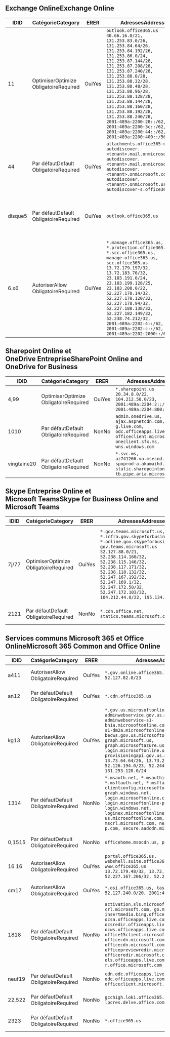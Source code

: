 <!--THIS FILE IS AUTOMATICALLY GENERATED. MANUAL CHANGES WILL BE OVERWRITTEN.-->
<!--Please contact the Office 365 Endpoints team with any questions.-->
<!--USGovGCCHigh endpoints version 2019102800-->
<!--File generated 2019-10-28 11:00:11.7430-->

## <a name="exchange-online"></a><span data-ttu-id="0910d-101">Exchange Online</span><span class="sxs-lookup"><span data-stu-id="0910d-101">Exchange Online</span></span>

<span data-ttu-id="0910d-102">ID</span><span class="sxs-lookup"><span data-stu-id="0910d-102">ID</span></span> | <span data-ttu-id="0910d-103">Catégorie</span><span class="sxs-lookup"><span data-stu-id="0910d-103">Category</span></span> | <span data-ttu-id="0910d-104">ER</span><span class="sxs-lookup"><span data-stu-id="0910d-104">ER</span></span> | <span data-ttu-id="0910d-105">Adresses</span><span class="sxs-lookup"><span data-stu-id="0910d-105">Addresses</span></span> | <span data-ttu-id="0910d-106">Ports</span><span class="sxs-lookup"><span data-stu-id="0910d-106">Ports</span></span>
-- | -------------------- | --- | ------------------------------------------------------------------------------------------------------------------------------------------------------------------------------------------------------------------------------------------------------------------------------------------------------------------------------------------------------------------------------------------------------------------------------------------------ | -------------------------------
<span data-ttu-id="0910d-107">1</span><span class="sxs-lookup"><span data-stu-id="0910d-107">1</span></span> | <span data-ttu-id="0910d-108">Optimiser</span><span class="sxs-lookup"><span data-stu-id="0910d-108">Optimize</span></span><BR><span data-ttu-id="0910d-109">Obligatoire</span><span class="sxs-lookup"><span data-stu-id="0910d-109">Required</span></span> | <span data-ttu-id="0910d-110">Oui</span><span class="sxs-lookup"><span data-stu-id="0910d-110">Yes</span></span> | `outlook.office365.us`<BR>`40.66.16.0/21, 131.253.83.0/26, 131.253.84.64/26, 131.253.84.192/26, 131.253.86.0/24, 131.253.87.144/28, 131.253.87.208/28, 131.253.87.240/28, 131.253.88.0/28, 131.253.88.32/28, 131.253.88.48/28, 131.253.88.96/28, 131.253.88.128/28, 131.253.88.144/28, 131.253.88.160/28, 131.253.88.192/28, 131.253.88.240/28, 2001:489a:2200:28::/62, 2001:489a:2200:3c::/62, 2001:489a:2200:44::/62, 2001:489a:2200:400::/56` | <span data-ttu-id="0910d-111">**TCP :** 443, 80</span><span class="sxs-lookup"><span data-stu-id="0910d-111">**TCP:** 443, 80</span></span>
<span data-ttu-id="0910d-112">4</span><span class="sxs-lookup"><span data-stu-id="0910d-112">4</span></span> | <span data-ttu-id="0910d-113">Par défaut</span><span class="sxs-lookup"><span data-stu-id="0910d-113">Default</span></span><BR><span data-ttu-id="0910d-114">Obligatoire</span><span class="sxs-lookup"><span data-stu-id="0910d-114">Required</span></span> | <span data-ttu-id="0910d-115">Oui</span><span class="sxs-lookup"><span data-stu-id="0910d-115">Yes</span></span> | `attachments.office365-net.us, autodiscover.<tenant>.mail.onmicrosoft.com, autodiscover.<tenant>.mail.onmicrosoft.us, autodiscover.<tenant>.onmicrosoft.com, autodiscover.<tenant>.onmicrosoft.us, autodiscover-s.office365.us` | <span data-ttu-id="0910d-116">**TCP :** 443, 80</span><span class="sxs-lookup"><span data-stu-id="0910d-116">**TCP:** 443, 80</span></span>
<span data-ttu-id="0910d-117">disque</span><span class="sxs-lookup"><span data-stu-id="0910d-117">5</span></span> | <span data-ttu-id="0910d-118">Par défaut</span><span class="sxs-lookup"><span data-stu-id="0910d-118">Default</span></span><BR><span data-ttu-id="0910d-119">Obligatoire</span><span class="sxs-lookup"><span data-stu-id="0910d-119">Required</span></span> | <span data-ttu-id="0910d-120">Oui</span><span class="sxs-lookup"><span data-stu-id="0910d-120">Yes</span></span> | `outlook.office365.us` | <span data-ttu-id="0910d-121">**TCP :** 143, 25, 587, 993, 995</span><span class="sxs-lookup"><span data-stu-id="0910d-121">**TCP:** 143, 25, 587, 993, 995</span></span>
<span data-ttu-id="0910d-122">6.x</span><span class="sxs-lookup"><span data-stu-id="0910d-122">6</span></span> | <span data-ttu-id="0910d-123">Autoriser</span><span class="sxs-lookup"><span data-stu-id="0910d-123">Allow</span></span><BR><span data-ttu-id="0910d-124">Obligatoire</span><span class="sxs-lookup"><span data-stu-id="0910d-124">Required</span></span> | <span data-ttu-id="0910d-125">Oui</span><span class="sxs-lookup"><span data-stu-id="0910d-125">Yes</span></span> | `*.manage.office365.us, *.protection.office365.us, *.scc.office365.us, manage.office365.us, scc.office365.us`<BR>`13.72.179.197/32, 13.72.183.70/32, 23.103.191.0/24, 23.103.199.128/25, 23.103.208.0/22, 52.227.170.14/32, 52.227.170.120/32, 52.227.178.94/32, 52.227.180.138/32, 52.227.182.149/32, 52.238.74.212/32, 2001:489a:2202:4::/62, 2001:489a:2202:c::/62, 2001:489a:2202:2000::/63` | <span data-ttu-id="0910d-126">**TCP :** 25, 443</span><span class="sxs-lookup"><span data-stu-id="0910d-126">**TCP:** 25, 443</span></span>

## <a name="sharepoint-online-and-onedrive-for-business"></a><span data-ttu-id="0910d-127">Sharepoint Online et OneDrive Entreprise</span><span class="sxs-lookup"><span data-stu-id="0910d-127">SharePoint Online and OneDrive for Business</span></span>

<span data-ttu-id="0910d-128">ID</span><span class="sxs-lookup"><span data-stu-id="0910d-128">ID</span></span> | <span data-ttu-id="0910d-129">Catégorie</span><span class="sxs-lookup"><span data-stu-id="0910d-129">Category</span></span> | <span data-ttu-id="0910d-130">ER</span><span class="sxs-lookup"><span data-stu-id="0910d-130">ER</span></span> | <span data-ttu-id="0910d-131">Adresses</span><span class="sxs-lookup"><span data-stu-id="0910d-131">Addresses</span></span> | <span data-ttu-id="0910d-132">Ports</span><span class="sxs-lookup"><span data-stu-id="0910d-132">Ports</span></span>
-- | -------------------- | --- | ------------------------------------------------------------------------------------------------------------------------------------------- | ----------------
<span data-ttu-id="0910d-133">4,9</span><span class="sxs-lookup"><span data-stu-id="0910d-133">9</span></span> | <span data-ttu-id="0910d-134">Optimiser</span><span class="sxs-lookup"><span data-stu-id="0910d-134">Optimize</span></span><BR><span data-ttu-id="0910d-135">Obligatoire</span><span class="sxs-lookup"><span data-stu-id="0910d-135">Required</span></span> | <span data-ttu-id="0910d-136">Oui</span><span class="sxs-lookup"><span data-stu-id="0910d-136">Yes</span></span> | `*.sharepoint.us`<BR>`20.34.8.0/22, 104.212.50.0/23, 2001:489a:2204:2::/63, 2001:489a:2204:800::/54` | <span data-ttu-id="0910d-137">**TCP :** 443, 80</span><span class="sxs-lookup"><span data-stu-id="0910d-137">**TCP:** 443, 80</span></span>
<span data-ttu-id="0910d-138">10</span><span class="sxs-lookup"><span data-stu-id="0910d-138">10</span></span> | <span data-ttu-id="0910d-139">Par défaut</span><span class="sxs-lookup"><span data-stu-id="0910d-139">Default</span></span><BR><span data-ttu-id="0910d-140">Obligatoire</span><span class="sxs-lookup"><span data-stu-id="0910d-140">Required</span></span> | <span data-ttu-id="0910d-141">Non</span><span class="sxs-lookup"><span data-stu-id="0910d-141">No</span></span> | `admin.onedrive.us, ajax.aspnetcdn.com, g.live.com, odc.officeapps.live.com, officeclient.microsoft.com, oneclient.sfx.ms, wns.windows.com` | <span data-ttu-id="0910d-142">**TCP :** 443, 80</span><span class="sxs-lookup"><span data-stu-id="0910d-142">**TCP:** 443, 80</span></span>
<span data-ttu-id="0910d-143">vingtaine</span><span class="sxs-lookup"><span data-stu-id="0910d-143">20</span></span> | <span data-ttu-id="0910d-144">Par défaut</span><span class="sxs-lookup"><span data-stu-id="0910d-144">Default</span></span><BR><span data-ttu-id="0910d-145">Obligatoire</span><span class="sxs-lookup"><span data-stu-id="0910d-145">Required</span></span> | <span data-ttu-id="0910d-146">Non</span><span class="sxs-lookup"><span data-stu-id="0910d-146">No</span></span> | `*.svc.ms, az741266.vo.msecnd.net, spoprod-a.akamaihd.net, static.sharepointonline.com, tb.pipe.aria.microsoft.com` | <span data-ttu-id="0910d-147">**TCP :** 443, 80</span><span class="sxs-lookup"><span data-stu-id="0910d-147">**TCP:** 443, 80</span></span>

## <a name="skype-for-business-online-and-microsoft-teams"></a><span data-ttu-id="0910d-148">Skype Entreprise Online et Microsoft Teams</span><span class="sxs-lookup"><span data-stu-id="0910d-148">Skype for Business Online and Microsoft Teams</span></span>

<span data-ttu-id="0910d-149">ID</span><span class="sxs-lookup"><span data-stu-id="0910d-149">ID</span></span> | <span data-ttu-id="0910d-150">Catégorie</span><span class="sxs-lookup"><span data-stu-id="0910d-150">Category</span></span> | <span data-ttu-id="0910d-151">ER</span><span class="sxs-lookup"><span data-stu-id="0910d-151">ER</span></span> | <span data-ttu-id="0910d-152">Adresses</span><span class="sxs-lookup"><span data-stu-id="0910d-152">Addresses</span></span> | <span data-ttu-id="0910d-153">Ports</span><span class="sxs-lookup"><span data-stu-id="0910d-153">Ports</span></span>
-- | -------------------- | --- | --------------------------------------------------------------------------------------------------------------------------------------------------------------------------------------------------------------------------------------------------------------------------------------------------------------------------------- | ---------------------------------------------------
<span data-ttu-id="0910d-154">7j/7</span><span class="sxs-lookup"><span data-stu-id="0910d-154">7</span></span> | <span data-ttu-id="0910d-155">Optimiser</span><span class="sxs-lookup"><span data-stu-id="0910d-155">Optimize</span></span><BR><span data-ttu-id="0910d-156">Obligatoire</span><span class="sxs-lookup"><span data-stu-id="0910d-156">Required</span></span> | <span data-ttu-id="0910d-157">Oui</span><span class="sxs-lookup"><span data-stu-id="0910d-157">Yes</span></span> | `*.gov.teams.microsoft.us, *.infra.gov.skypeforbusiness.us, *.online.gov.skypeforbusiness.us, gov.teams.microsoft.us`<BR>`52.127.88.0/21, 52.238.114.160/32, 52.238.115.146/32, 52.238.117.171/32, 52.238.118.132/32, 52.247.167.192/32, 52.247.169.1/32, 52.247.172.50/32, 52.247.172.103/32, 104.212.44.0/22, 195.134.228.0/22` | <span data-ttu-id="0910d-158">**TCP :** 443, 80</span><span class="sxs-lookup"><span data-stu-id="0910d-158">**TCP:** 443, 80</span></span><BR><span data-ttu-id="0910d-159">**UDP :** 3478, 3479, 3480, 3481</span><span class="sxs-lookup"><span data-stu-id="0910d-159">**UDP:** 3478, 3479, 3480, 3481</span></span>
<span data-ttu-id="0910d-160">21</span><span class="sxs-lookup"><span data-stu-id="0910d-160">21</span></span> | <span data-ttu-id="0910d-161">Par défaut</span><span class="sxs-lookup"><span data-stu-id="0910d-161">Default</span></span><BR><span data-ttu-id="0910d-162">Obligatoire</span><span class="sxs-lookup"><span data-stu-id="0910d-162">Required</span></span> | <span data-ttu-id="0910d-163">Non</span><span class="sxs-lookup"><span data-stu-id="0910d-163">No</span></span> | `*.cdn.office.net, statics.teams.microsoft.com` | <span data-ttu-id="0910d-164">**TCP :** 443</span><span class="sxs-lookup"><span data-stu-id="0910d-164">**TCP:** 443</span></span>

## <a name="microsoft-365-common-and-office-online"></a><span data-ttu-id="0910d-165">Services communs Microsoft 365 et Office Online</span><span class="sxs-lookup"><span data-stu-id="0910d-165">Microsoft 365 Common and Office Online</span></span>

<span data-ttu-id="0910d-166">ID</span><span class="sxs-lookup"><span data-stu-id="0910d-166">ID</span></span> | <span data-ttu-id="0910d-167">Catégorie</span><span class="sxs-lookup"><span data-stu-id="0910d-167">Category</span></span> | <span data-ttu-id="0910d-168">ER</span><span class="sxs-lookup"><span data-stu-id="0910d-168">ER</span></span> | <span data-ttu-id="0910d-169">Adresses</span><span class="sxs-lookup"><span data-stu-id="0910d-169">Addresses</span></span> | <span data-ttu-id="0910d-170">Ports</span><span class="sxs-lookup"><span data-stu-id="0910d-170">Ports</span></span>
-- | ------------------- | --- | --------------------------------------------------------------------------------------------------------------------------------------------------------------------------------------------------------------------------------------------------------------------------------------------------------------------------------------------------------------------------------------------------------------------- | ----------------
<span data-ttu-id="0910d-171">a4</span><span class="sxs-lookup"><span data-stu-id="0910d-171">11</span></span> | <span data-ttu-id="0910d-172">Autoriser</span><span class="sxs-lookup"><span data-stu-id="0910d-172">Allow</span></span><BR><span data-ttu-id="0910d-173">Obligatoire</span><span class="sxs-lookup"><span data-stu-id="0910d-173">Required</span></span> | <span data-ttu-id="0910d-174">Oui</span><span class="sxs-lookup"><span data-stu-id="0910d-174">Yes</span></span> | `*.gov.online.office365.us`<BR>`52.127.82.0/23` | <span data-ttu-id="0910d-175">**TCP :** 443</span><span class="sxs-lookup"><span data-stu-id="0910d-175">**TCP:** 443</span></span>
<span data-ttu-id="0910d-176">an</span><span class="sxs-lookup"><span data-stu-id="0910d-176">12</span></span> | <span data-ttu-id="0910d-177">Par défaut</span><span class="sxs-lookup"><span data-stu-id="0910d-177">Default</span></span><BR><span data-ttu-id="0910d-178">Obligatoire</span><span class="sxs-lookup"><span data-stu-id="0910d-178">Required</span></span> | <span data-ttu-id="0910d-179">Oui</span><span class="sxs-lookup"><span data-stu-id="0910d-179">Yes</span></span> | `*.cdn.office365.us` | <span data-ttu-id="0910d-180">**TCP :** 443</span><span class="sxs-lookup"><span data-stu-id="0910d-180">**TCP:** 443</span></span>
<span data-ttu-id="0910d-181">kg</span><span class="sxs-lookup"><span data-stu-id="0910d-181">13</span></span> | <span data-ttu-id="0910d-182">Autoriser</span><span class="sxs-lookup"><span data-stu-id="0910d-182">Allow</span></span><BR><span data-ttu-id="0910d-183">Obligatoire</span><span class="sxs-lookup"><span data-stu-id="0910d-183">Required</span></span> | <span data-ttu-id="0910d-184">Oui</span><span class="sxs-lookup"><span data-stu-id="0910d-184">Yes</span></span> | `*.gov.us.microsoftonline.com, adminwebservice.gov.us.microsoftonline.com, adminwebservice-s1-bn1a.microsoftonline.com, adminwebservice-s1-dm2a.microsoftonline.com, becws.gov.us.microsoftonline.com, graph.microsoft.us, graph.microsoftazure.us, login.microsoftonline.us, provisioningapi.gov.us.microsoftonline.com`<BR>`13.73.64.64/26, 13.73.208.128/25, 52.126.194.0/23, 52.244.120.128/25, 131.253.120.0/24` | <span data-ttu-id="0910d-185">**TCP :** 443</span><span class="sxs-lookup"><span data-stu-id="0910d-185">**TCP:** 443</span></span>
<span data-ttu-id="0910d-186">13</span><span class="sxs-lookup"><span data-stu-id="0910d-186">14</span></span> | <span data-ttu-id="0910d-187">Par défaut</span><span class="sxs-lookup"><span data-stu-id="0910d-187">Default</span></span><BR><span data-ttu-id="0910d-188">Obligatoire</span><span class="sxs-lookup"><span data-stu-id="0910d-188">Required</span></span> | <span data-ttu-id="0910d-189">Non</span><span class="sxs-lookup"><span data-stu-id="0910d-189">No</span></span> | `*.msauth.net, *.msauthimages.us, *.msftauth.net, *.msftauthimages.us, clientconfig.microsoftonline-p.net, graph.windows.net, login.microsoftonline.com, login.microsoftonline-p.com, login.windows.net, loginex.microsoftonline.com, login-us.microsoftonline.com, mscrl.microsoft.com, nexus.microsoftonline-p.com, secure.aadcdn.microsoftonline-p.com` | <span data-ttu-id="0910d-190">**TCP :** 443</span><span class="sxs-lookup"><span data-stu-id="0910d-190">**TCP:** 443</span></span>
<span data-ttu-id="0910d-191">0,15</span><span class="sxs-lookup"><span data-stu-id="0910d-191">15</span></span> | <span data-ttu-id="0910d-192">Par défaut</span><span class="sxs-lookup"><span data-stu-id="0910d-192">Default</span></span><BR><span data-ttu-id="0910d-193">Obligatoire</span><span class="sxs-lookup"><span data-stu-id="0910d-193">Required</span></span> | <span data-ttu-id="0910d-194">Non</span><span class="sxs-lookup"><span data-stu-id="0910d-194">No</span></span> | `officehome.msocdn.us, prod.msocdn.us` | <span data-ttu-id="0910d-195">**TCP :** 443, 80</span><span class="sxs-lookup"><span data-stu-id="0910d-195">**TCP:** 443, 80</span></span>
<span data-ttu-id="0910d-196">16 </span><span class="sxs-lookup"><span data-stu-id="0910d-196">16</span></span> | <span data-ttu-id="0910d-197">Autoriser</span><span class="sxs-lookup"><span data-stu-id="0910d-197">Allow</span></span><BR><span data-ttu-id="0910d-198">Obligatoire</span><span class="sxs-lookup"><span data-stu-id="0910d-198">Required</span></span> | <span data-ttu-id="0910d-199">Oui</span><span class="sxs-lookup"><span data-stu-id="0910d-199">Yes</span></span> | `portal.office365.us, webshell.suite.office365.us, www.office365.us`<BR>`13.72.179.48/32, 13.72.188.8/32, 52.227.167.206/32, 52.227.170.242/32` | <span data-ttu-id="0910d-200">**TCP :** 443, 80</span><span class="sxs-lookup"><span data-stu-id="0910d-200">**TCP:** 443, 80</span></span>
<span data-ttu-id="0910d-201">cm</span><span class="sxs-lookup"><span data-stu-id="0910d-201">17</span></span> | <span data-ttu-id="0910d-202">Autoriser</span><span class="sxs-lookup"><span data-stu-id="0910d-202">Allow</span></span><BR><span data-ttu-id="0910d-203">Obligatoire</span><span class="sxs-lookup"><span data-stu-id="0910d-203">Required</span></span> | <span data-ttu-id="0910d-204">Oui</span><span class="sxs-lookup"><span data-stu-id="0910d-204">Yes</span></span> | `*.osi.office365.us, tasks.office365.us`<BR>`52.127.240.0/20, 2001:489a:2206::/48` | <span data-ttu-id="0910d-205">**TCP :** 443</span><span class="sxs-lookup"><span data-stu-id="0910d-205">**TCP:** 443</span></span>
<span data-ttu-id="0910d-206">18</span><span class="sxs-lookup"><span data-stu-id="0910d-206">18</span></span> | <span data-ttu-id="0910d-207">Par défaut</span><span class="sxs-lookup"><span data-stu-id="0910d-207">Default</span></span><BR><span data-ttu-id="0910d-208">Obligatoire</span><span class="sxs-lookup"><span data-stu-id="0910d-208">Required</span></span> | <span data-ttu-id="0910d-209">Non</span><span class="sxs-lookup"><span data-stu-id="0910d-209">No</span></span> | `activation.sls.microsoft.com, crl.microsoft.com, go.microsoft.com, insertmedia.bing.office.net, ocsa.officeapps.live.com, ocsredir.officeapps.live.com, ocws.officeapps.live.com, office15client.microsoft.com, officecdn.microsoft.com, officecdn.microsoft.com.edgesuite.net, officepreviewredir.microsoft.com, officeredir.microsoft.com, ols.officeapps.live.com, r.office.microsoft.com` | <span data-ttu-id="0910d-210">**TCP :** 443, 80</span><span class="sxs-lookup"><span data-stu-id="0910d-210">**TCP:** 443, 80</span></span>
<span data-ttu-id="0910d-211">neuf</span><span class="sxs-lookup"><span data-stu-id="0910d-211">19</span></span> | <span data-ttu-id="0910d-212">Par défaut</span><span class="sxs-lookup"><span data-stu-id="0910d-212">Default</span></span><BR><span data-ttu-id="0910d-213">Obligatoire</span><span class="sxs-lookup"><span data-stu-id="0910d-213">Required</span></span> | <span data-ttu-id="0910d-214">Non</span><span class="sxs-lookup"><span data-stu-id="0910d-214">No</span></span> | `cdn.odc.officeapps.live.com, odc.officeapps.live.com, officeclient.microsoft.com` | <span data-ttu-id="0910d-215">**TCP :** 443, 80</span><span class="sxs-lookup"><span data-stu-id="0910d-215">**TCP:** 443, 80</span></span>
<span data-ttu-id="0910d-216">22,5</span><span class="sxs-lookup"><span data-stu-id="0910d-216">22</span></span> | <span data-ttu-id="0910d-217">Par défaut</span><span class="sxs-lookup"><span data-stu-id="0910d-217">Default</span></span><BR><span data-ttu-id="0910d-218">Obligatoire</span><span class="sxs-lookup"><span data-stu-id="0910d-218">Required</span></span> | <span data-ttu-id="0910d-219">Non</span><span class="sxs-lookup"><span data-stu-id="0910d-219">No</span></span> | `gcchigh.loki.office365.us, lpcres.delve.office.com` | <span data-ttu-id="0910d-220">**TCP :** 443</span><span class="sxs-lookup"><span data-stu-id="0910d-220">**TCP:** 443</span></span>
<span data-ttu-id="0910d-221">23</span><span class="sxs-lookup"><span data-stu-id="0910d-221">23</span></span> | <span data-ttu-id="0910d-222">Par défaut</span><span class="sxs-lookup"><span data-stu-id="0910d-222">Default</span></span><BR><span data-ttu-id="0910d-223">Obligatoire</span><span class="sxs-lookup"><span data-stu-id="0910d-223">Required</span></span> | <span data-ttu-id="0910d-224">Non</span><span class="sxs-lookup"><span data-stu-id="0910d-224">No</span></span> | `*.office365.us` | <span data-ttu-id="0910d-225">**TCP :** 443, 80</span><span class="sxs-lookup"><span data-stu-id="0910d-225">**TCP:** 443, 80</span></span>
